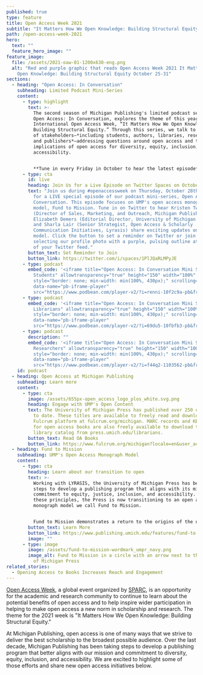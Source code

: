 ```yaml
---
published: true
type: feature
title: Open Access Week 2021
subtitle: "It Matters How We Open Knowledge: Building Structural Equity"
path: /open-access-week-2021
hero:
  text: ""
  feature_hero_image: ""
feature_image:
  file: /assets/2021-oaw-01-1200x630-eng.png
  alt: "Red and purple graphic that reads Open Access Week 2021 It Matters How We
    Open Knowledge: Building Structural Equity October 25-31"
sections:
  - heading: "Open Access: In Conversation"
    subheading: Limited Podcast Mini-Series
    content:
      - type: highlight
        text: >-
          The second season of Michigan Publishing's limited podcast series,
          Open Access: In Conversation, explores the theme of this year’s
          International Open Access Week, “It Matters How We Open Knowledge:
          Building Structural Equity.” Through this series, we talk to a range
          of stakeholders—*including students, authors, libraries, researchers,
          and publishers*—addressing questions around open access and the
          implications of open access for diversity, equity, inclusion, and
          accessibility.


          **Tune in every Friday in October to hear the latest episode**. [Subscribe wherever you get your podcasts](https://pod.link/1531931385) so you’ll never miss a show.
      - type: cta
        id: live
        heading: Join Us for a Live Episode on Twitter Spaces on October 28th
        text: "Join us during #openaccessweek on Thursday, October 28th at 1 pm Eastern
          for a LIVE special episode of our podcast mini-series, Open Access: In
          Conversation. This episode focuses on UMP's open access monograph
          model, Fund to Mission. Tune in on Twitter to hear Kristen Twardowski
          (Director of Sales, Marketing, and Outreach, Michigan Publishing),
          Elizabeth Demers (Editorial Director, University of Michigan Press),
          and Sharla Lair (Senior Strategist, Open Access & Scholarly
          Communication Initiatives, Lyrasis) share exciting updates on the
          model. Click the button to set a reminder on Twitter or join day-of by
          selecting our profile photo with a purple, pulsing outline at the top
          of your Twitter feed."
        button_text: Set Reminder to Join
        button_link: https://twitter.com/i/spaces/1PlJQaRLMPyJE
      - type: podcast
        embed_code: '<iframe title="Open Access: In Conversation Mini Series Episode 1:
          Students" allowtransparency="true" height="150" width="100%"
          style="border: none; min-width: min(100%, 430px);" scrolling="no"
          data-name="pb-iframe-player"
          src="https://www.podbean.com/player-v2/?i=renni-10f2c9a-pb&from=pb6admin&share=1&download=1&rtl=0&fonts=Arial&skin=1&font-color=auto&btn-skin=7"></iframe>'
      - type: podcast
        embed_code: '<iframe title="Open Access: In Conversation Mini Series Episode 2:
          Librarians" allowtransparency="true" height="150" width="100%"
          style="border: none; min-width: min(100%, 430px);" scrolling="no"
          data-name="pb-iframe-player"
          src="https://www.podbean.com/player-v2/?i=69du5-10fbfb3-pb&from=pb6admin&share=1&download=1&rtl=0&fonts=Arial&skin=1&font-color=auto&btn-skin=7"></iframe>'
      - type: podcast
        description: ""
        embed_code: '<iframe title="Open Access: In Conversation Mini Series Episode 3:
          Researchers" allowtransparency="true" height="150" width="100%"
          style="border: none; min-width: min(100%, 430px);" scrolling="no"
          data-name="pb-iframe-player"
          src="https://www.podbean.com/player-v2/?i=f44q2-1103562-pb&from=embed&share=1&download=1&skin=f6f6f6&btn-skin=8bbb4e&size=150"></iframe>'
    id: podcast
  - heading: Open Access at Michigan Publishing
    subheading: Learn more
    content:
      - type: cta
        image: /assets/655px-open_access_logo_plos_white.svg.png
        heading: Engage with UMP's Open Content
        text: The University of Michigan Press has published over 250 open access titles
          to date. These titles are available to freely read and download on the
          Fulcrum platform at fulcrum.org/michigan. MARC records and KBART files
          for open access books are also freely available to download to your
          library catalog from press.umich.edu/librarians.
        button_text: Read OA Books
        button_link: https://www.fulcrum.org/michigan?locale=en&user_access=oa
  - heading: Fund to Mission
    subheading: UMP's Open Access Monograph Model
    content:
      - type: cta
        heading: Learn about our transition to open
        text: >-
          Working with LYRASIS, the University of Michigan Press has been taking
          steps to develop a publishing program that aligns with its mission and
          commitment to equity, justice, inclusion, and accessibility. Based on
          these principles, the Press is now transitioning to an open access
          monograph model we call Fund to Mission.


          Fund to Mission demonstrates a return to the origins of the university press movement and moves toward a more open, sustainable infrastructure for the humanities and social sciences.
        button_text: Learn More
        button_link: https://www.publishing.umich.edu/features/fund-to-mission
        image: ""
      - type: image
        image: /assets/fund-to-mission-wordmark_umpr_navy.png
        image_alt: Fund to Mission in a circle with an arrow next to the text University
          of Michigan Press
related_stories:
  - Opening Access to Books Increases Reach and Engagement
---
```

[Open Access Week](http://openaccessweek.org/), a global event organized by [SPARC](https://sparcopen.org/), is an opportunity for the academic and research community to continue to learn about the potential benefits of open access and to help inspire wider participation in helping to make open access a new norm in scholarship and research. The theme for the 2021 week is "It Matters How We Open Knowledge: Building Structural Equity."

At Michigan Publishing, open access is one of many ways that we strive to deliver the best scholarship to the broadest possible audience. Over the last decade, Michigan Publishing has been taking steps to develop a publishing program that better aligns with our mission and commitment to diversity, equity, inclusion, and accessibility. We are excited to highlight some of those efforts and share new open access initiatives below.